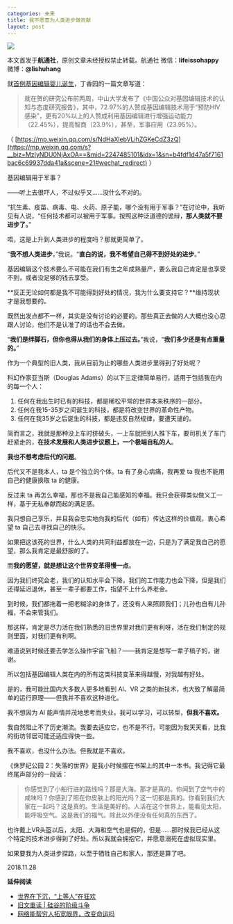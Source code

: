 ```yaml
---
categories: 未来
title: 我不愿意为人类进步做贡献
layout: post
---
```


![](https://ws1.sinaimg.cn/large/4b91f9d5gy1fxrn6zszt3j20u00h9q7y.jpg)

本文首发于**航通社**，原创文章未经授权禁止转载。航通社 微信：**lifeissohappy** 微博：**@lishuhang**

就[首例基因编辑婴儿诞生](http://mp.weixin.qq.com/s?__biz=MjM5Mjg1ODIxMQ==&mid=2650660115&idx=1&sn=04e44d4e7bb78ab2f4dace19737c0099&chksm=be96941f89e11d09a942fd6968a965a071c62d13238fd98f9e2d62d3d8f73a923eca14864048&scene=21#wechat_redirect)，丁香园的一篇文章写道：

> 就在贺的研究公布前两周，中山大学发布了《中国公众对基因编辑技术的认知与态度研究报告》，其中，72.97%的人赞成基因编辑技术用于“预防HIV感染”，更有20%以上的人赞成利用基因编辑进行增强运动能力（22.45%），提高智商（23.9%），甚至，军事应用（23.95%）。

（ [https://mp.weixin.qq.com/s/NdHaXlebVLihZGKeCdZ3zQ](https://mp.weixin.qq.com/s?__biz=MzIyNDU0NjAxOA==&mid=2247485101&idx=1&sn=b4fdf1d47a5f7161bac6c69937dda41a&scene=21#wechat_redirect) ）

基因编辑用于军事？

——听上去很吓人，不过似乎又……没什么不对的。

“抗生素、疫苗、病毒、电、火药、原子能，哪个没有用于军事？”在讨论中，我听见有人说，“任何技术都可以被用于军事。按照这种泛道德的诡辩，**那人类就不要进步了。**”

唔，这是上升到人类进步的程度吗？那就更简单了。

“**我不想人类进步**，”我说。“**直白的说，我不希望自己得不到好处的进步**。”

基因编辑这个技术要么不可能在我们有生之年成熟量产，要么我自己肯定是也享受不到，或者没足够的钱去享受。

**反正无论如何都是我不可能得到好处的情况，我为什么要支持它？**维持现状才是我想要的。

既然出发点都不一样，其实是没有讨论的必要的。那些真正去做的人大概也没心思跟人讨论，他们不是认准了的话也不会去做。

“**我们是绊脚石，但你也得从我们的身体上压过去。**”我说，“**我们多少还是有点重量的。**”

作为一个典型的旧人类，我从目前为止的哪些人类进步里得到了好处呢？

科幻作家亚当斯（Douglas Adams）的以下三定律简单易行，适用于包括我在内的每一个人：

1. 任何在我出生时已有的科技，都是稀松平常的世界本来秩序的一部分。
2. 任何在我15-35岁之间诞生的科技，都是将改变世界的革命性产物。
3. 任何在我35岁之后诞生的科技，都是违反自然规律，要遭天谴的。

简而言之，我就是那种没上车时挤破头，一上车就把别人推下车，要司机关了车门赶紧走的，**在技术发展和人类进步议题上，一个极端自私的人**。

**我也不想考虑后代的问题**。

后代又不是我本人，ta 是个独立的个体。ta 有了身心病痛，我再爱 ta 我也不能用自己的健康换取 ta 的健康。

反过来 ta 再怎么幸福，那也不是我自己能感知的幸福。我只会获得类似做义工一样，基于无私奉献而起的满足感。

我只想自己享乐，并且我会忠实地向我的后代（如有）传达这样的价值观，衷心希望 ta 自己去寻找自己的快乐。

如果把这该死的世界，什么人类的共同利益都放在一边，只是为了满足我自己的愿望，那么我肯定是最舒服的了。

而**我的愿望，就是想让这个世界变革得慢一点**。

因为我们终究会老，我们的认知水平会下降，我们的工作能力也会下降，但是我们还得延迟退休，甚至一辈子都要工作，指望不上什么养老金。

到时候，我们都拖着一把老糊涂的身体了，还没有人来照顾我们；儿孙也自有儿孙福，不会来管我们。

那这样，肯定是尽力活在我们熟悉的旧世界里对我们更有利呀，活在我们制定的规则里面，对我们更有利啊。

难道说到时候还要去学怎么操作宇宙飞船？——我肯定是想写一辈子稿子的，谢谢。

所以包括基因编辑人类在内的所有这类科技变革来得越慢，对我越有好处。

是的，我可能比国内大多数人更多地看到 AI、VR 之类的新技术，也大致了解最简单的运行原理——但我并不喜欢这种进化。

我不想因为 AI 能声情并茂地思考而失业。我可以学习，可以转型，**但我不喜欢。**

我自然阻止不了历史潮流。我要去适应它，也不是不行。可能因为我天天看，比我的街坊邻居可能还适应得快一些。

我不喜欢，也没什么办法。但我就是不喜欢。

《侏罗纪公园 2：失落的世界》是我小时候摆在书架上的其中一本书。我记得它最终尾声部分的一段话：

> 你感觉到了小船行进的路线吗？那是大海。那才是真的。你闻到了空气中的咸味吗？你感到了照在你皮肤上的阳光吗？这一切都是真的。你看到我们大家在一起吗？这是真的。生活是美好的。人活在这个世界上，能看见太阳，能呼吸空气。这是我们的福气。除此以外便没有任何真的东西了。

也许戴上VR头盔以后，太阳、大海和空气也是假的，但是……那时候我已经从这个特定的技术进步得到了好处。所以我就会拥抱它，并愿意溺死在虚拟现实里。

如果要我为人类进步探路，以至于牺牲自己和家人，那还是算了吧。

2018.11.28

**延伸阅读**

- [世界在下沉，“上等人”在狂欢](http://mp.weixin.qq.com/s?__biz=MjM5Mjg1ODIxMQ==&mid=2650658680&idx=1&sn=bc3bde87b66380ae970b5a82f28e5ca0&chksm=be969e7489e1176223bce9d3c55292f6b1399f44a4d8989f92778e937509bcc84124019733d8&scene=21#wechat_redirect)
- [旧文重读 | 硅谷的阶级斗争](http://mp.weixin.qq.com/s?__biz=MjM5Mjg1ODIxMQ==&mid=2650659998&idx=1&sn=4540eb32d9be06d432d1c56592ca9669&chksm=be96959289e11c840ad09251a4773016040a3b2238e3ed7731d02a04aac659cafd468acc8de0&scene=21#wechat_redirect)
- [网络能帮穷人拓宽眼界，改变命运吗](http://tech.163.com/15/0529/08/AQP5G3QV000948V8.html)

